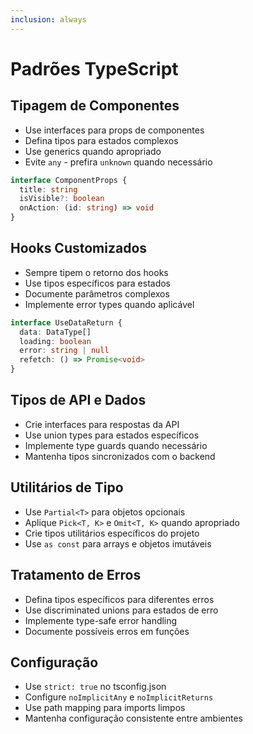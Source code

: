 ```yaml
---
inclusion: always
---
```


# Padrões TypeScript

## Tipagem de Componentes
- Use interfaces para props de componentes
- Defina tipos para estados complexos
- Use generics quando apropriado
- Evite `any` - prefira `unknown` quando necessário

```typescript
interface ComponentProps {
  title: string
  isVisible?: boolean
  onAction: (id: string) => void
}
```

## Hooks Customizados
- Sempre tipem o retorno dos hooks
- Use tipos específicos para estados
- Documente parâmetros complexos
- Implemente error types quando aplicável

```typescript
interface UseDataReturn {
  data: DataType[]
  loading: boolean
  error: string | null
  refetch: () => Promise<void>
}
```

## Tipos de API e Dados
- Crie interfaces para respostas da API
- Use union types para estados específicos
- Implemente type guards quando necessário
- Mantenha tipos sincronizados com o backend

## Utilitários de Tipo
- Use `Partial<T>` para objetos opcionais
- Aplique `Pick<T, K>` e `Omit<T, K>` quando apropriado
- Crie tipos utilitários específicos do projeto
- Use `as const` para arrays e objetos imutáveis

## Tratamento de Erros
- Defina tipos específicos para diferentes erros
- Use discriminated unions para estados de erro
- Implemente type-safe error handling
- Documente possíveis erros em funções

## Configuração
- Use `strict: true` no tsconfig.json
- Configure `noImplicitAny` e `noImplicitReturns`
- Use path mapping para imports limpos
- Mantenha configuração consistente entre ambientes